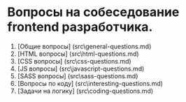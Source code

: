 # Вопросы на собеседование frontend разработчика.

1. [Общие вопросы] (src\general-questions.md)
2. [HTML вопросы] (src\html-questions.md)
3. [CSS вопросы] (src\css-questions.md)
4. [JS вопросы] (src\javascript-questions.md)
5. [SASS вопросы] (src\sass-questions.md)
6. [Вопросы по коду] (src\interesting-questions.md)
7. [Задачи на логику] (src\coding-questions.md)
